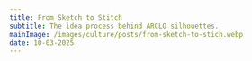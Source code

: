```yaml
---
title: From Sketch to Stitch
subtitle: The idea process behind ARCLO silhouettes.
mainImage: /images/culture/posts/from-sketch-to-stich.webp
date: 10-03-2025
---
```

